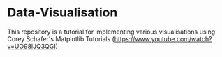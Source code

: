 # Data-Visualisation
This repository is a tutorial for implementing various visualisations using Corey Schafer's Matplotlib Tutorials (https://www.youtube.com/watch?v=UO98lJQ3QGI)
